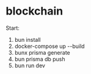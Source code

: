 # blockchain

Start:

1. bun install
2. docker-compose up --build
3. bunx prisma generate
4. bun prisma db push
5. bun run dev
